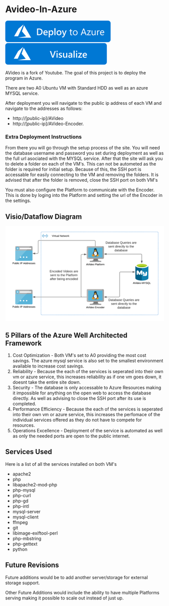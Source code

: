 # Avideo-In-Azure
[![Deploy To Azure](https://raw.githubusercontent.com/Azure/azure-quickstart-templates/master/1-CONTRIBUTION-GUIDE/images/deploytoazure.svg?sanitize=true)](https://portal.azure.com/#create/Microsoft.Template/uri/https%3A%2F%2Fraw.githubusercontent.com%2Fccook45%2FAvideo-In-Azure%2Fmain%2Ftemplate.json)
[![Visualize](https://raw.githubusercontent.com/Azure/azure-quickstart-templates/master/1-CONTRIBUTION-GUIDE/images/visualizebutton.svg?sanitize=true)](http://armviz.io/#/?load=https%3A%2F%2Fraw.githubusercontent.com%2Fccook45%2FAvideo-In-Azure%2Fmain%2Ftemplate.json)

AVideo is a fork of Youtube. The goal of this project is to deploy the program in Azure.

There are two A0 Ubuntu VM with Standard HDD as well as an azure MYSQL service.

After deployment you will navigate to the public ip address of each VM and navigate to the addresses as follows:

- http://[public-ip]/AVideo 
- http://[public-ip]/AVideo-Encoder.

### Extra Deployment Instructions

From there you will go through the setup process of the site. You will need the database username and password you set during deployment as well as the full url asociated with the MYSQL service. After that the site will ask you to delete a folder on each of the VM's. This can not be autometed as the folder is required for initial setup. Because of this, the SSH port is accessable for easily connecting to the VM and removing the folders. It is advised that after the folder is removed, close the SSH port on both VM's

You must also configure the Platform to communicate with the Encoder. This is done by loging into the Platform and setting the url of the Encoder in the settings.

## Visio/Dataflow Diagram
![](Dataflow.png)

## 5 Pillars of the Azure Well Architected Framework
1. Cost Optimization - Both VM's set to A0 providing the most cost savings. The azure mysql service is also set to the smallest environment available to increase cost savings.
2. Reliability - Because the each of the services is seperated into their own vm or azure service, this increases reliability as if one vm goes down, it doesnt take the entire site down.
3. Security - The database is only accessable to Azure Resources making it impossible for anything on the open web to access the database directly. As well as advising to close the SSH port after its use is completed.
4. Performance Efficiency - Because the each of the services is seperated into their own vm or azure service, this increases the perfomace of the individual services offered as they do not have to compete for resources.
5. Operations Excellence - Deployment of the service is automated as well as only the needed ports are open to the public internet.

## Services Used
Here is a list of all the services installed on both VM's
- apache2 
- php 
- libapache2-mod-php 
- php-mysql 
- php-curl 
- php-gd 
- php-intl 
- mysql-server 
- mysql-client 
- ffmpeg 
- git 
- libimage-exiftool-perl 
- php-mbstring 
- php-gettext 
- python

## Future Revisions
Future additions would be to add another server/storage for external storage support.

Other Future Additions would include the ability to have multiple Platforms serving making it possible to scale out instead of just up.